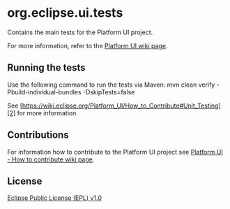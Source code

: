 org.eclipse.ui.tests
====================

Contains the main tests for the Platform UI project.

For more information, refer to the [Platform UI wiki page][1].


Running the tests
-----------------

Use the following command to run the tests via Maven:
mvn clean verify -Pbuild-individual-bundles -DskipTests=false


See [https://wiki.eclipse.org/Platform_UI/How_to_Contribute#Unit_Testing][2] for more information.

Contributions
-------------

For information how to contribute to the Platform UI project see [Platform UI - How to contribute wiki page][3].

License
-------

[Eclipse Public License (EPL) v1.0][4]



[1]: http://wiki.eclipse.org/Platform_UI
[2]: https://wiki.eclipse.org/Platform_UI/How_to_Contribute#Unit_Testing
[3]: https://wiki.eclipse.org/Platform_UI/How_to_Contribute
[4]: http://wiki.eclipse.org/EPL
